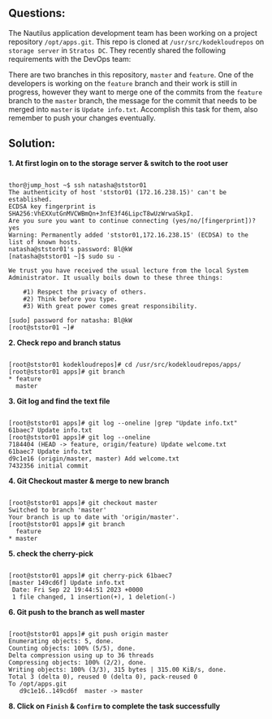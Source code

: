 

## Questions:

The Nautilus application development team has been working on a project repository `/opt/apps.git`. This repo is cloned at `/usr/src/kodekloudrepos` on `storage server` in `Stratos DC`. They recently shared the following requirements with the DevOps team:



There are two branches in this repository, `master` and `feature`. One of the developers is working on the `feature` branch and their work is still in progress, however they want to merge one of the commits from the `feature` branch to the `master` branch, the message for the commit that needs to be merged into `master` is `Update info.txt`. Accomplish this task for them, also remember to push your changes eventually.



## Solution:  


**1. At first login on to the storage server  & switch to the root user**

```

thor@jump_host ~$ ssh natasha@ststor01
The authenticity of host 'ststor01 (172.16.238.15)' can't be established.
ECDSA key fingerprint is SHA256:VhEXXutGnMVCWBmQn+3nfE3f46LipcT8wUzWrwaSkpI.
Are you sure you want to continue connecting (yes/no/[fingerprint])? yes
Warning: Permanently added 'ststor01,172.16.238.15' (ECDSA) to the list of known hosts.
natasha@ststor01's password: Bl@kW
[natasha@ststor01 ~]$ sudo su -

We trust you have received the usual lecture from the local System
Administrator. It usually boils down to these three things:

    #1) Respect the privacy of others.
    #2) Think before you type.
    #3) With great power comes great responsibility.

[sudo] password for natasha: Bl@kW
[root@ststor01 ~]# 
```

**2. Check repo and branch status**

```

[root@ststor01 kodekloudrepos]# cd /usr/src/kodekloudrepos/apps/
[root@ststor01 apps]# git branch
* feature
  master
```

**3. Git log and find the text file**

```

[root@ststor01 apps]# git log --oneline |grep "Update info.txt"
61baec7 Update info.txt
[root@ststor01 apps]# git log --oneline
7184404 (HEAD -> feature, origin/feature) Update welcome.txt
61baec7 Update info.txt
d9c1e16 (origin/master, master) Add welcome.txt
7432356 initial commit
```

**4. Git Checkout master & merge to new branch** 

```

[root@ststor01 apps]# git checkout master
Switched to branch 'master'
Your branch is up to date with 'origin/master'.
[root@ststor01 apps]# git branch
  feature
* master
```

**5. check the cherry-pick**

```

[root@ststor01 apps]# git cherry-pick 61baec7
[master 149cd6f] Update info.txt
 Date: Fri Sep 22 19:44:51 2023 +0000
 1 file changed, 1 insertion(+), 1 deletion(-)
```

**6. Git push to the branch as well master**

```

[root@ststor01 apps]# git push origin master
Enumerating objects: 5, done.
Counting objects: 100% (5/5), done.
Delta compression using up to 36 threads
Compressing objects: 100% (2/2), done.
Writing objects: 100% (3/3), 315 bytes | 315.00 KiB/s, done.
Total 3 (delta 0), reused 0 (delta 0), pack-reused 0
To /opt/apps.git
   d9c1e16..149cd6f  master -> master
```

**8. Click on `Finish` & `Confirm` to complete the task successfully**